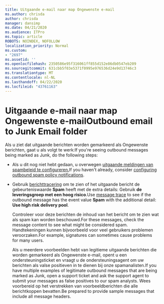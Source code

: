 ```yaml
---
title: Uitgaande e-mail naar map Ongewenste e-mail
ms.author: chrisda
author: chrisda
manager: dansimp
ms.date: 04/21/2020
ms.audience: ITPro
ms.topic: article
ROBOTS: NOINDEX, NOFOLLOW
localization_priority: Normal
ms.custom:
- "2697"
ms.assetid: ''
ms.openlocfilehash: 2350586e95f316061ff855d152e86db0547eb209
ms.sourcegitcommit: 631cbb5f03e5371f0995e976536d24e9d13746c3
ms.translationtype: MT
ms.contentlocale: nl-NL
ms.lasthandoff: 04/22/2020
ms.locfileid: "43761163"
---
```

# <a name="outbound-email-to-junk-email-folder"></a><span data-ttu-id="ee8c6-102">Uitgaande e-mail naar map Ongewenste e-mail</span><span class="sxs-lookup"><span data-stu-id="ee8c6-102">Outbound email to Junk Email folder</span></span>

<span data-ttu-id="ee8c6-103">Als u ziet dat uitgaande berichten worden gemarkeerd als Ongewenste berichten, gaat u als volgt te werk:</span><span class="sxs-lookup"><span data-stu-id="ee8c6-103">If you're seeing outbound messages being marked as Junk, do the following steps:</span></span>

- <span data-ttu-id="ee8c6-104">Als u dit nog niet hebt gedaan, u overwegen [uitgaande meldingen van spambeleid te configureren.](https://docs.microsoft.com/office365/securitycompliance/configure-the-outbound-spam-policy)</span><span class="sxs-lookup"><span data-stu-id="ee8c6-104">If you haven't already, consider [configuring outbound spam policy notifications](https://docs.microsoft.com/office365/securitycompliance/configure-the-outbound-spam-policy).</span></span>

- <span data-ttu-id="ee8c6-105">Gebruik [berichttracering](https://docs.microsoft.com/office365/securitycompliance/message-trace-scc) om te zien of het uitgaande bericht de gebeurteniswaarde **Spam** heeft met de extra details: Gebruik **de leveringsgroep met een hoog risico**.</span><span class="sxs-lookup"><span data-stu-id="ee8c6-105">Use [message trace](https://docs.microsoft.com/office365/securitycompliance/message-trace-scc) to see if the outbound message has the event value **Spam** with the additional detail: **Use high risk delivery pool**.</span></span>

  <span data-ttu-id="ee8c6-106">Controleer voor deze berichten de inhoud van het bericht om te zien wat als spam kan worden beschouwd.</span><span class="sxs-lookup"><span data-stu-id="ee8c6-106">For these messages, check the message content to see what might be considered spam.</span></span> <span data-ttu-id="ee8c6-107">Handtekeningen kunnen bijvoorbeeld voor veel gebruikers problemen veroorzaken.</span><span class="sxs-lookup"><span data-stu-id="ee8c6-107">For example, signatures can sometimes cause problems for many users.</span></span>

  <span data-ttu-id="ee8c6-108">Als u meerdere voorbeelden hebt van legitieme uitgaande berichten die worden gemarkeerd als Ongewenste e-mail, opent u een ondersteuningsticket en vraagt u de ondersteuningsagent om uw berichten als valse positieven in te dienen bij onze spamanalisten.</span><span class="sxs-lookup"><span data-stu-id="ee8c6-108">If you have multiple examples of legitimate outbound messages that are being marked as Junk, open a support ticket and ask the support agent to submit your messages as false positives to our spam analysts.</span></span> <span data-ttu-id="ee8c6-109">Wees voorbereid op het verstrekken van voorbeeldberichten die alle berichtkoppen bevatten.</span><span class="sxs-lookup"><span data-stu-id="ee8c6-109">Be prepared to provide sample messages that include all message headers.</span></span>
